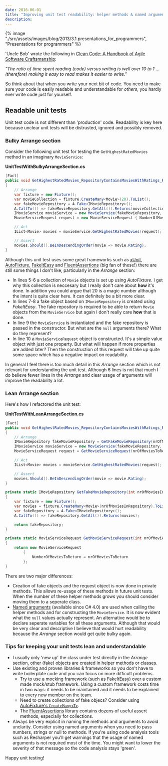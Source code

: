 ```yaml
---
date: 2016-06-01
title: "Improving unit test readability: helper methods & named arguments"
description:
---
```


{% image "./src/assets/images/blog/2013/3.1.presentations_for_programmers", "Presentations for programmers" %}

'Uncle Bob' wrote the following in <a rel="nofollow" href="https://www.amazon.co.uk/gp/product/0132350882/">Clean Code: A Handbook of Agile Software Craftsmanship</a>:

_"The ratio of time spent reading (code) versus writing is well over 10 to 1 ... (therefore) making it easy to read makes it easier to write."_

So think about that when you write your next bit of code. You need to make sure your code is easily readable and understandable for _others_, you hardly ever write code just for yourself.

## Readable unit tests

Unit test code is not different than 'production' code. Readability is key here because unclear unit tests will be distrusted, ignored and possibly removed.

### Bulky Arrange section

Consider the following unit test for testing the `GetHighestRatedMovies` method in an imaginary `MovieService`:

**UnitTestWithBulkyArrangeSection.cs**

```csharp
[Fact]
public void GetHighestRatedMovies_RepositoryContainsMoviesWithRatings_ReturnsMoviesOrderedByDescendingRating()
{
    // Arrange
    var fixture = new Fixture();
    var movieCollection = fixture.CreateMany<Movie>(20).ToList();
    var fakeMovieRepository = A.Fake<IMovieRepository>();
    A.CallTo(() => fakeMovieRepository.GetAll()).Returns(movieCollection);
    IMovieService movieService = new MovieService(fakeMovieRepository, null, null);
    MovieServiceRequest request = new MovieServiceRequest { NumberOfMoviesToReturn = 5 };

    // Act
    IList<Movie> movies = movieService.GetHighestRatedMovies(request);

    // Assert
    movies.Should().BeInDescendingOrder(movie => movie.Rating);
}
```

Although this unit test uses some great frameworks such as [xUnit](https://xunit.github.io/), [AutoFixture](https://github.com/AutoFixture/AutoFixture), [FakeItEasy](https://github.com/FakeItEasy/FakeItEasy) and [FluentAssertions](http://www.fluentassertions.com/) (big fan of these!) there are still some things I don't like, particularly in the _Arrange_ section:

- In lines 5-6 a collection of `Movie` objects is set up using _AutoFixture_. I get why this collection is neccesary but I really don't care about __how__ it's done. In addition you could argue that 20 is a magic number although the intent is quite clear here. It can definitely be a bit more clear.
- In lines 7-8 a fake object based on `IMovieRepository` is created using _FakeItEasy_. The fake repository is required to be able to return `Movie` objects from the `MovieService` but again I don't really care __how__ that is done.
- In line 9 the `MovieService` is instantiated and the fake repository is passed in the constructor. But what are the `null` arguments there? What do they represent?
- In line 10 a `MovieServiceRequest` object is constructed. It's a simple value object with just one property. But what will happen if more properties are added later? Then the construction of this request will take up quite some space which has a negative impact on readability.  

In general I feel there is too much detail in this _Arrange_ section which is not relevant for understanding the unit test. 
Although 6 lines is not that much I do believe fewer lines in the _Arrange_ and clear usage of arguments will improve the readability a lot.

### Lean Arrange section

Here's how I refactored the unit test:

**UnitTestWithLeanArrangeSection.cs**

```csharp
[Fact]
public void GetHighestRatedMovies_RepositoryContainsMoviesWithRatings_ReturnsMoviesOrderedByDescendingRating()
{
    // Arrange
    IMovieRepository fakeMovieRepository = GetFakeMovieRepository(nrOfMoviesInRepository: 20);
    IMovieService movieService = new MovieService(fakeMovieRepository, context: null, logger: null);
    MovieServiceRequest request = GetMovieServiceRequest(nrOfMoviesToReturn: 5);

    // Act
    IList<Movie> movies = movieService.GetHighestRatedMovies(request);

    // Assert
    movies.Should().BeInDescendingOrder(movie => movie.Rating);
}

private static IMovieRepository GetFakeMovieRepository(int nrOfMoviesInRepository)
{
    var fixture = new Fixture();
    var movies = fixture.CreateMany<Movie>(nrOfMoviesInRepository).ToList();
    var fakeRepository = A.Fake<IMovieRepository>();
    A.CallTo(() => fakeRepository.GetAll()).Returns(movies);

    return fakeRepository;
}

private static MovieServiceRequest GetMovieServiceRequest(int nrOfMoviesToReturn)
{
    return new MovieServiceRequest
        {
            NumberOfMoviesToReturn = nrOfMoviesToReturn
        };
}
```

There are two major differences:

- Creation of fake objects and the request object is now done in private methods. This allows re-usage of these methods in future unit tests. When the number of these helper methods grows you should consider moving them to a seperate class.
- [Named arguments](https://msdn.microsoft.com/library/dd264739.aspx) (available since C# 4.0) are used when calling the helper methods and for constructing the `MovieService`. It is now evident what the `null` values actually represent. An alternative would be to declare seperate variables for all these arguments. Although that would be very clear and descriptive I believe that would hurt readability because the _Arrange_ section would get quite bulky again.

### Tips for keeping your unit tests lean and understandable

- I usually only 'new up' the class under test directly in the _Arrange_ section, other (fake) objects are created in helper methods or classes.
- Use existing and proven libraries &amp; frameworks so you don't have to write boilerplate code and you can focus on more difficult problems.
    - Try to use a mocking framework (such as [FakeItEasy](https://github.com/FakeItEasy/FakeItEasy)) over a custom made mock/stub framework. Using a custom framework costs time in two ways: it needs to be maintained and it needs to be explained to every new member on the team.
    - Need to create collections of fake objecs? Consider using [AutoFixture's `CreateMany<T>`](http://blog.ploeh.dk/2009/05/11/AnonymousSequencesWithAutoFixture/).
    - The [FluentAssertions](http://www.fluentassertions.com/) library contains dozens of useful assert methods, especially for collections.
- Always be very explicit in naming the methods and arguments to avoid unclarity. Consider using named arguments when you need to pass numbers, strings or null to methods. If you're using code analysis tools such as Resharper you'll get warnings that the usage of named arguments is not required most of the time. You might want to lower the severity of that message so the code analysis stays 'green'.

Happy unit testing!